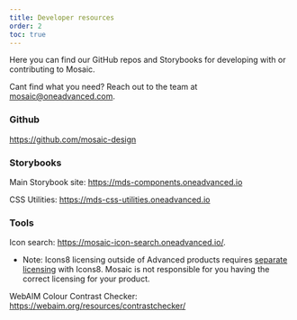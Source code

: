```yaml
---
title: Developer resources
order: 2
toc: true
---
```

Here you can find our GitHub repos and Storybooks for developing with or contributing to Mosaic. 

Cant find what you need? Reach out to the team at mosaic@oneadvanced.com.

### Github

<https://github.com/mosaic-design>

### Storybooks

Main Storybook site: <https://mds-components.oneadvanced.io>

CSS Utilities: <https://mds-css-utilities.oneadvanced.io>

### Tools

Icon search: <https://mosaic-icon-search.oneadvanced.io/>.

* Note: Icons8 licensing outside of Advanced products requires [separate licensing](https://icons8.com/license) with Icons8. Mosaic is not responsible for you having the correct licensing for your product.

WebAIM Colour Contrast Checker: <https://webaim.org/resources/contrastchecker/>
